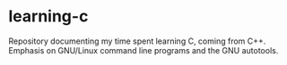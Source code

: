 learning-c
==========

Repository documenting my time spent learning C, coming from C++. Emphasis on 
GNU/Linux command line programs and the GNU autotools.
